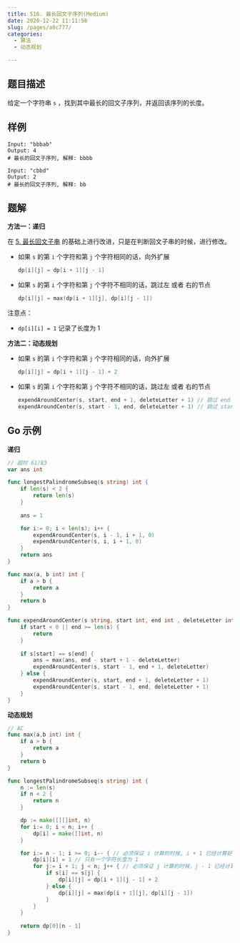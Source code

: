 ```yaml
---
title: 516. 最长回文子序列(Medium)
date: 2020-12-22 11:11:56
slug: /pages/a0c777/
categories: 
  - 算法
  - 动态规划

---
```


## 题目描述

给定一个字符串 `s` ，找到其中最长的回文子序列，并返回该序列的长度。

## 样例

```
Input: "bbbab"
Output: 4
# 最长的回文子序列, 解释: bbbb 

Input: "cbbd"
Output: 2
# 最长的回文子序列, 解释: bb 
```

## 题解

**方法一：递归**

在  [5. 最长回文子串](https://leetcode-cn.com/problems/longest-palindromic-substring)  的基础上进行改进，只是在判断回文子串的时候，进行修改。

- 如果 `s` 的第 `i` 个字符和第 `j` 个字符相同的话，向外扩展

  ```go
  dp[i][j] = dp[i + 1][j - 1]
  ```

- 如果 `s` 的第 `i` 个字符和第 `j` 个字符不相同的话，跳过左 或者 右的节点

  ```go
  dp[i][j] = max(dp[i + 1][j], dp[i][j - 1])
  ```

注意点：

- `dp[i][i] = 1` 记录了长度为 1



**方法二：动态规划**

- 如果 `s` 的第 `i` 个字符和第 `j` 个字符相同的话，向外扩展

  ```go
  dp[i][j] = dp[i + 1][j - 1] + 2
  ```

- 如果 `s` 的第 `i` 个字符和第 `j` 个字符不相同的话，跳过左 或者 右的节点

  ```go
  expendAroundCenter(s, start, end + 1, deleteLetter + 1) // 跳过 end 点
  expendAroundCenter(s, start - 1, end, deleteLetter + 1) // 跳过 start 点
  ```



## Go 示例

**递归**

```go
// 超时 61/83
var ans int 

func longestPalindromeSubseq(s string) int {
    if len(s) < 2 {
        return len(s)
    }
    
    ans = 1

    for i:= 0; i < len(s); i++ {
        expendAroundCenter(s, i - 1, i + 1, 0)
        expendAroundCenter(s, i, i + 1, 0)
    }
    return ans 
}

func max(a, b int) int {
    if a > b {
        return a
    }
    return b 
}

func expendAroundCenter(s string, start int, end int , deleteLetter int ) {
    if start < 0 || end >= len(s) {
        return 
    }
    
    if s[start] == s[end] {
        ans = max(ans, end - start + 1 - deleteLetter)
        expendAroundCenter(s, start - 1, end + 1, deleteLetter)
    } else {
        expendAroundCenter(s, start, end + 1, deleteLetter + 1)
        expendAroundCenter(s, start - 1, end, deleteLetter + 1)
    }
}
```



**动态规划**

```go
// AC
func max(a,b int) int {
    if a > b {
        return a 
    }
    return b 
}

func longestPalindromeSubseq(s string) int {
    n := len(s)
    if n < 2 {
        return n
    }

    dp := make([][]int, n)
    for i:= 0; i < n; i++ {
        dp[i] = make([]int, n)
    }

    for i:= n - 1; i >= 0; i-- { // 必须保证 i 计算的时候, i + 1 已经计算好了 ==> 从右向左
        dp[i][i] = 1 // 只有一个字符长度为 1
        for j:= i + 1; j < n; j++ { // 必须保证 j 计算的时候，j - 1 已经计算好了 ==> 从左向右
            if s[i] == s[j] {
                dp[i][j] = dp[i + 1][j - 1] + 2
            } else {
                dp[i][j] = max(dp[i + 1][j], dp[i][j - 1])
            }
        }
    }
    
    return dp[0][n - 1]
}
```